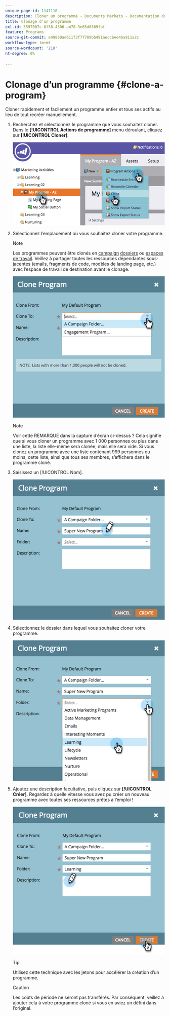```yaml
---
unique-page-id: 1147110
description: Cloner un programme - Documents Marketo - Documentation du produit
title: Clonage d’un programme
exl-id: 5597007c-8f58-4306-ab78-3e65d6369fbf
feature: Programs
source-git-commit: e49860ae611f2f77789bb491aeccbee46a911a2c
workflow-type: tm+mt
source-wordcount: '218'
ht-degree: 0%

---
```


# Clonage d’un programme {#clone-a-program}

Cloner rapidement et facilement un programme entier et tous ses actifs au lieu de tout recréer manuellement.

1. Recherchez et sélectionnez le programme que vous souhaitez cloner. Dans le **[!UICONTROL Actions de programme]** menu déroulant, cliquez sur **[!UICONTROL Cloner]**.

   ![](assets/image2014-9-5-14-3a31-3a49.png)

1. Sélectionnez l’emplacement où vous souhaitez cloner votre programme.

   >[!NOTE]
   >
   >Les programmes peuvent être clonés en [campaign](/help/marketo/product-docs/core-marketo-concepts/miscellaneous/create-new-campaign-folder.md) [dossiers](/help/marketo/product-docs/core-marketo-concepts/miscellaneous/create-new-campaign-folder.md) ou [espaces de travail](/help/marketo/product-docs/administration/workspaces-and-person-partitions/create-a-new-workspace.md). Veillez à partager toutes les ressources dépendantes sous-jacentes (emails, fragments de code, modèles de landing page, etc.) avec l’espace de travail de destination avant le clonage.

   ![](assets/cloneto.png)

   >[!NOTE]
   >
   >Voir cette REMARQUE dans la capture d’écran ci-dessus ? Cela signifie que si vous cloner un programme avec 1 000 personnes ou plus dans une liste, la liste elle-même sera clonée, mais elle sera vide. Si vous clonez un programme avec une liste contenant 999 personnes ou moins, cette liste, ainsi que tous ses membres, s’affichera dans le programme cloné.

1. Saisissez un [!UICONTROL Nom].

   ![](assets/cloneprogramname.png)

1. Sélectionnez le dossier dans lequel vous souhaitez cloner votre programme.

   ![](assets/choosefolderclone.png)

1. Ajoutez une description facultative, puis cliquez sur **[!UICONTROL Créer]**. Regardez à quelle vitesse vous avez pu créer un nouveau programme avec toutes ses ressources prêtes à l’emploi !

   ![](assets/createclone.png)

   >[!TIP]
   >
   >Utilisez cette technique avec les jetons pour accélérer la création d’un programme.

   >[!CAUTION]
   >
   >Les coûts de période ne seront pas transférés. Par conséquent, veillez à ajouter cela à votre programme cloné si vous en aviez un défini dans l’original.
